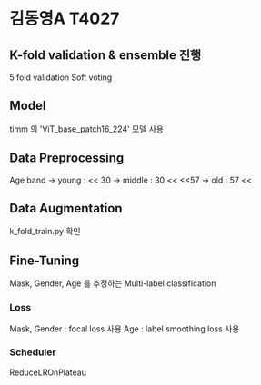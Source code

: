 # 김동영A T4027
## K-fold validation & ensemble 진행
5 fold validation
Soft voting

## Model
timm 의 'ViT_base_patch16_224' 모델 사용

## Data Preprocessing
Age band -> young : << 30
         -> middle : 30 << <<57
         -> old : 57 <<

## Data Augmentation
k_fold_train.py 확인

## Fine-Tuning
Mask, Gender, Age 를 추정하는 Multi-label classification
### Loss
Mask, Gender : focal loss 사용
Age : label smoothing loss 사용
### Scheduler
ReduceLROnPlateau